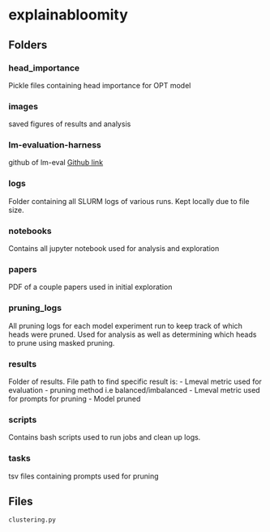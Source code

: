 # explainabloomity


## Folders

### head_importance

Pickle files containing head importance for OPT model

### images

saved figures of results and analysis

### lm-evaluation-harness

github of lm-eval [Github link](https://github.com/EleutherAI/lm-evaluation-harness/tree/master)

### logs

Folder containing all SLURM logs of various runs. Kept locally due to file size.

### notebooks

Contains all jupyter notebook used for analysis and exploration

### papers

PDF of a couple papers used in initial exploration

### pruning_logs

All pruning logs for each model experiment run to keep track of which heads were pruned. Used for analysis as well as determining which heads to prune using masked pruning.

### results

Folder of results. File path to find specific result is:
    - Lmeval metric used for evaluation
    - pruning method i.e balanced/imbalanced
    - Lmeval metric used for prompts for pruning
    - Model pruned

### scripts

Contains bash scripts used to run jobs and clean up logs.

### tasks

tsv files containing prompts used for pruning

## Files

`clustering.py` 


